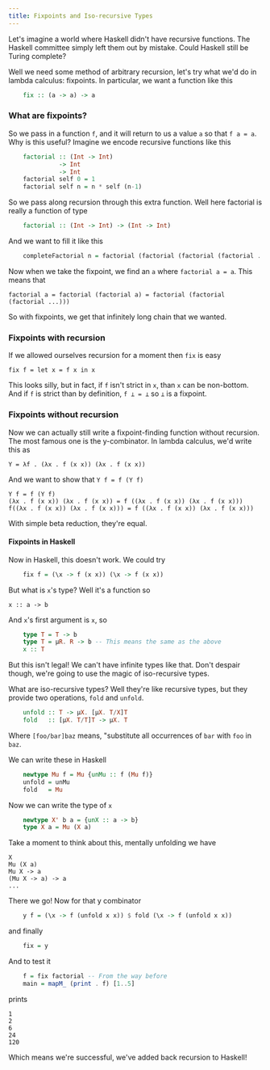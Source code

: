 ```yaml
---
title: Fixpoints and Iso-recursive Types
---
```


Let's imagine a world where Haskell didn't have recursive functions.
The Haskell committee simply left them out by mistake. Could Haskell still
be Turing complete?

Well we need some method of arbitrary recursion, let's try what we'd do
in lambda calculus: fixpoints. In particular, we want a function like this

```haskell
    fix :: (a -> a) -> a
```


### What are fixpoints?
So we pass in a function `f`, and it will return to us a value `a`
so that `f a = a`. Why is this useful? Imagine we encode recursive functions like
this

```haskell
    factorial :: (Int -> Int)
              -> Int
              -> Int
    factorial self 0 = 1
    factorial self n = n * self (n-1)
```

So we pass along recursion through this extra function. Well here factorial
is really a function of type

```haskell
    factorial :: (Int -> Int) -> (Int -> Int)
```

And we want to fill it like this

```haskell
    completeFactorial n = factorial (factorial (factorial (factorial ...))) n
```

Now when we take the fixpoint, we find an `a` where `factorial a = a`. This means that

    factorial a = factorial (factorial a) = factorial (factorial (factorial ...)))

So with fixpoints, we get that infinitely long chain that we wanted.

### Fixpoints with recursion
If we allowed ourselves recursion for a moment then `fix` is easy

    fix f = let x = f x in x

This looks silly, but in fact, if `f` isn't strict in `x`, than `x` can
be non-bottom. And if `f` is strict than by definition, `f ⊥ = ⊥` so `⊥` is
a fixpoint.

### Fixpoints without recursion
Now we can actually still write a fixpoint-finding function without recursion.
The most famous one is the y-combinator. In lambda calculus, we'd write this as

    Y = λf . (λx . f (x x)) (λx . f (x x))

And we want to show that `Y f = f (Y f)`

    Y f = f (Y f)
    (λx . f (x x)) (λx . f (x x)) = f ((λx . f (x x)) (λx . f (x x)))
    f((λx . f (x x)) (λx . f (x x))) = f ((λx . f (x x)) (λx . f (x x)))

With simple beta reduction, they're equal.

#### Fixpoints in Haskell
Now in Haskell, this doesn't work. We could try

```haskell
    fix f = (\x -> f (x x)) (\x -> f (x x))
```

But what is `x`'s type? Well it's a function so

    x :: a -> b

And `x`'s first argument is `x`, so

```haskell
    type T = T -> b
    type T = μR. R -> b -- This means the same as the above
    x :: T
```

But this isn't legal! We can't have infinite types like that. Don't
despair though, we're going to use the magic of iso-recursive types.

What are iso-recursive types? Well they're like recursive types, but
they provide two operations, `fold` and `unfold`.

```haskell
    unfold :: T -> μX. [μX. T/X]T
    fold   :: [μX. T/T]T -> μX. T
```

Where `[foo/bar]baz` means, "substitute all occurrences of `bar` with `foo` in
`baz`.

We can write these in Haskell

```haskell
    newtype Mu f = Mu {unMu :: f (Mu f)}
    unfold = unMu
    fold   = Mu
```

Now we can write the type of `x`

```haskell
    newtype X' b a = {unX :: a -> b}
    type X a = Mu (X a)
```

Take a moment to think about this, mentally unfolding we have

    X
    Mu (X a)
    Mu X -> a
    (Mu X -> a) -> a
    ...

There we go! Now for that y combinator

```haskell
    y f = (\x -> f (unfold x x)) $ fold (\x -> f (unfold x x))
```

and finally

```haskell
    fix = y
```

And to test it

```haskell
    f = fix factorial -- From the way before
    main = mapM_ (print . f) [1..5]
```

prints

    1
    2
    6
    24
    120

Which means we're successful, we've added back recursion to Haskell!
